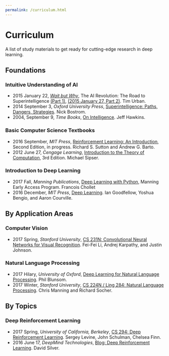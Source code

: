 ```yaml
---
permalink: /curriculum.html
---
```

# Curriculum

A list of study materials to get ready for cutting-edge research in deep learning.

## Foundations

### Intuitive Understanding of AI

* 2015 January 22, *[Wait but Why](http://waitbutwhy.com/)*, The AI Revolution: The Road to Superintelligence [(Part 1)](http://waitbutwhy.com/2015/01/artificial-intelligence-revolution-1.html), [(2015 January 27, Part 2)](http://waitbutwhy.com/2015/01/artificial-intelligence-revolution-2.html). Tim Urban.
* 2014 September 3, *Oxford University Press*, [Superintelligence: Paths, Dangers, Strategies](https://www.amazon.com/Superintelligence-Dangers-Strategies-Nick-Bostrom/dp/0199678111). Nick Bostrom.
* 2004, September 9, *Time Books*, [On Intelligence](https://www.amazon.com/Intelligence-Jeff-Hawkins/dp/0805074562). Jeff Hawkins.

### Basic Computer Science Textbooks

* 2016 September, *MIT Press*, [Reinforcement Learning: An Introduction](http://incompleteideas.net/sutton/book/the-book-2nd.html), Second Edition, in progress. Richard S. Sutton and Andrew G. Barto.
* 2012 June 27, *Cengage Learning*, [Introduction to the Theory of Computation](https://www.amazon.com/Introduction-Theory-Computation-Michael-Sipser/dp/113318779X), 3rd Edition. Michael Sipser.

### Introduction to Deep Learning

* 2017 Fall, *Manning Publications*, [Deep Learning with Python](https://www.manning.com/books/deep-learning-with-python), Manning Early Access Program. Francois Chollet
* 2016 December, *MIT Press*, [Deep Learning](http://www.deeplearningbook.org/). Ian Goodfellow, Yoshua Bengio, and Aaron Courville.

## By Application Areas

### Computer Vision

* 2017 Spring, *Stanford University*, [CS 231N: Convolutional Neural Networks for Visual Recognition](http://cs231n.stanford.edu/). Fei-Fei Li, Andrej Karpathy, and Justin Johnson.

### Natural Language Processing

* 2017 Hilary, *University of Oxford*, [Deep Learning for Natural Language Processing](https://github.com/oxford-cs-deepnlp-2017/lectures). Phil Blunsom.
* 2017 Winter, *Stanford University*, [CS 224N / Ling 284: Natural Language Processing](http://web.stanford.edu/class/cs224n/). Chris Manning and Richard Socher.

## By Topics

### Deep Reinforcement Learning

* 2017 Spring, *University of California, Berkeley*, [CS 294: Deep Reinforcement Learning](http://rll.berkeley.edu/deeprlcourse/). Sergey Levine, John Schulman, Chelsea Finn.
* 2016 June 17, *DeepMind Technologies*, [Blog: Deep Reinforcement Learning](https://deepmind.com/blog/deep-reinforcement-learning/). David Silver.
